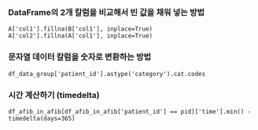 ### DataFrame의 2개 칼럼을 비교해서 빈 값을 채워 넣는 방법

```
A['col1'].fillna(B['col1'], inplace=True)
A['col2'].fillna(A['col1'], inplace=True)
```
### 문자열 데이터 칼럼을 숫자로 변환하는 방법

```
df_data_group['patient_id'].astype('category').cat.codes
```

### 시간 계산하기 (timedelta)

```
df_afib_in_afib[df_afib_in_afib['patient_id'] == pid]['time'].min() - timedelta(days=365)
```
